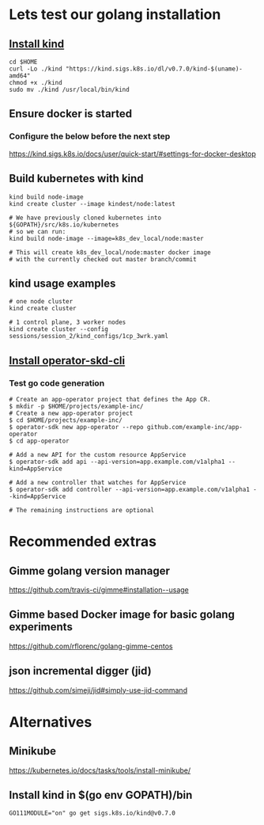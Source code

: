 # Lets test our golang installation

## [Install kind](https://github.com/kubernetes-sigs/kind#installation-and-usage)

```
cd $HOME
curl -Lo ./kind "https://kind.sigs.k8s.io/dl/v0.7.0/kind-$(uname)-amd64"
chmod +x ./kind
sudo mv ./kind /usr/local/bin/kind
```

## Ensure docker is started

### Configure the below before the next step
https://kind.sigs.k8s.io/docs/user/quick-start/#settings-for-docker-desktop

## Build kubernetes with kind
```
kind build node-image
kind create cluster --image kindest/node:latest

# We have previously cloned kubernetes into ${GOPATH}/src/k8s.io/kubernetes
# so we can run:
kind build node-image --image=k8s_dev_local/node:master

# This will create k8s_dev_local/node:master docker image
# with the currently checked out master branch/commit
```

## kind usage examples
```
# one node cluster
kind create cluster

# 1 control plane, 3 worker nodes
kind create cluster --config sessions/session_2/kind_configs/1cp_3wrk.yaml
```

## [Install operator-skd-cli](https://github.com/operator-framework/operator-sdk/blob/master/doc/user/install-operator-sdk.md#install-the-operator-sdk-cli)

### Test go code generation

```
# Create an app-operator project that defines the App CR.
$ mkdir -p $HOME/projects/example-inc/
# Create a new app-operator project
$ cd $HOME/projects/example-inc/
$ operator-sdk new app-operator --repo github.com/example-inc/app-operator
$ cd app-operator

# Add a new API for the custom resource AppService
$ operator-sdk add api --api-version=app.example.com/v1alpha1 --kind=AppService

# Add a new controller that watches for AppService
$ operator-sdk add controller --api-version=app.example.com/v1alpha1 --kind=AppService

# The remaining instructions are optional
```

# Recommended extras
## Gimme golang version manager
https://github.com/travis-ci/gimme#installation--usage

## Gimme based Docker image for basic golang experiments
https://github.com/rflorenc/golang-gimme-centos

## json incremental digger (jid)
https://github.com/simeji/jid#simply-use-jid-command


# Alternatives
## Minikube
https://kubernetes.io/docs/tasks/tools/install-minikube/

## Install kind in $(go env GOPATH)/bin
```
GO111MODULE="on" go get sigs.k8s.io/kind@v0.7.0
```
